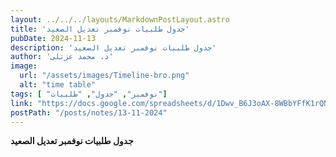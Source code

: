 ```yaml
---
layout: ../../../layouts/MarkdownPostLayout.astro
title: 'جدول طلبيات نوفمبر تعديل الصعيد'
pubDate: 2024-11-13
description: 'جدول طلبيات نوفمبر تعديل الصعيد'
author: 'د. محمد عزتلى'
image:
  url: "/assets/images/Timeline-bro.png"
  alt: "time table"
tags: [ "نوفمبر", "جدول", "طلبيات"]
link: "https://docs.google.com/spreadsheets/d/1Dwv_B6J3oAX-8WBbYFfK1rQNrmE0npBE/edit?usp=drive_link&ouid=106439338913487915657&rtpof=true&sd=true"
postPath: "/posts/notes/13-11-2024"
---
```



**جدول طلبيات نوفمبر تعديل الصعيد**